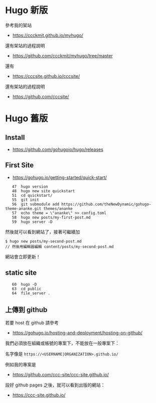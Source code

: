 # Hugo 新版

參考我的架站 

* https://ccckmit.github.io/myhugo/

還有架站的過程說明

* https://github.com/ccckmit/myhugo/tree/master

還有

* https://cccsite.github.io/cccsite/

還有架站的過程說明

* https://github.com/cccsite/


# Hugo 舊版


## Install

* https://github.com/gohugoio/hugo/releases

## First Site

* https://gohugo.io/getting-started/quick-start/

```
   47  hugo version
   48  hugo new site quickstart
   51  cd quickstart/
   55  git init
   56  git submodule add https://github.com/theNewDynamic/gohugo-theme-ananke.git themes/ananke
   57  echo theme = \"ananke\" >> config.toml
   58  hugo new posts/my-first-post.md
   59  hugo server -D
```

然後就可以看到網站了，接著可繼續加

```
$ hugo new posts/my-second-post.md
// 然後用編輯器編輯 content/posts/my-second-post.md

```

網站會立即更新！

## static site

```
   60  hugo -D
   63  cd public
   64  file_server .
```

## 上傳到 github

若要 host 在 github 請參考

* https://gohugo.io/hosting-and-deployment/hosting-on-github/

我們必須放在組織或帳號的專案下，不能放在一般專案下：

名字像是 `https://<USERNAME|ORGANIZATION>.github.io/`

例如我的專案是

* https://github.com/ccc-site/ccc-site.github.io/

設好 github pages 之後，就可以看到出版的網站：

* https://ccc-site.github.io/


